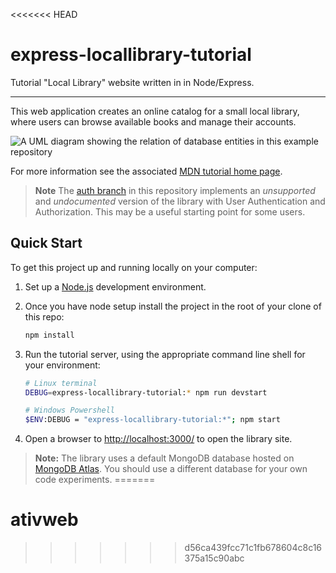 <<<<<<< HEAD
# express-locallibrary-tutorial

Tutorial "Local Library" website written in in Node/Express.

---

This web application creates an online catalog for a small local library, where users can browse available books and manage their accounts.

![A UML diagram showing the relation of database entities in this example repository](https://raw.githubusercontent.com/mdn/express-locallibrary-tutorial/main/public/images/Library%20Website%20-%20Mongoose_Express.png)

For more information see the associated [MDN tutorial home page](https://developer.mozilla.org/en-US/docs/Learn/Server-side/Express_Nodejs/Tutorial_local_library_website).

> **Note** The [auth branch](/../../tree/auth) in this repository implements an _unsupported_ and _undocumented_ version of the library with User Authentication and Authorization. This may be a useful starting point for some users.

## Quick Start

To get this project up and running locally on your computer:

1. Set up a [Node.js](https://wiki.developer.mozilla.org/en-US/docs/Learn/Server-side/Express_Nodejs/development_environment) development environment.
2. Once you have node setup install the project in the root of your clone of this repo:

   ```bash
   npm install
   ```
3. Run the tutorial server, using the appropriate command line shell for your environment:

   ```bash
   # Linux terminal
   DEBUG=express-locallibrary-tutorial:* npm run devstart
   
   # Windows Powershell
   $ENV:DEBUG = "express-locallibrary-tutorial:*"; npm start
   ```
4. Open a browser to <http://localhost:3000/> to open the library site.

> **Note:** The library uses a default MongoDB database hosted on [MongoDB Atlas](https://www.mongodb.com/cloud/atlas). You should use a different database for your own code experiments.
=======
# ativweb
>>>>>>> d56ca439fcc71c1fb678604c8c16375a15c90abc
